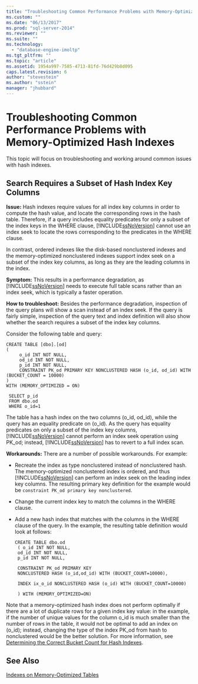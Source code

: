 ```yaml
---
title: "Troubleshooting Common Performance Problems with Memory-Optimized Hash Indexes | Microsoft Docs"
ms.custom: ""
ms.date: "06/13/2017"
ms.prod: "sql-server-2014"
ms.reviewer: ""
ms.suite: ""
ms.technology: 
  - "database-engine-imoltp"
ms.tgt_pltfrm: ""
ms.topic: "article"
ms.assetid: 1954a997-7585-4713-81fd-76d429b8d095
caps.latest.revision: 6
author: "stevestein"
ms.author: "sstein"
manager: "jhubbard"
---
```

# Troubleshooting Common Performance Problems with Memory-Optimized Hash Indexes
  This topic will focus on troubleshooting and working around common issues with hash indexes.  
  
## Search Requires a Subset of Hash Index Key Columns  
 **Issue:** Hash indexes require values for all index key columns in order to compute the hash value, and locate the corresponding rows in the hash table. Therefore, if a query includes equality predicates for only a subset of the index keys in the WHERE clause, [!INCLUDE[ssNoVersion](../../includes/ssnoversion-md.md)] cannot use an index seek to locate the rows corresponding to the predicates in the WHERE clause.  
  
 In contrast, ordered indexes like the disk-based nonclustered indexes and the memory-optimized nonclustered indexes support index seek on a subset of the index key columns, as long as they are the leading columns in the index.  
  
 **Symptom:** This results in a performance degradation, as [!INCLUDE[ssNoVersion](../../includes/ssnoversion-md.md)] needs to execute full table scans rather than an index seek, which is typically a faster operation.  
  
 **How to troubleshoot:** Besides the performance degradation, inspection of the query plans will show a scan instead of an index seek. If the query is fairly simple, inspection of the query text and index definition will also show whether the search requires a subset of the index key columns.  
  
 Consider the following table and query:  
  
```tsql  
CREATE TABLE [dbo].[od]  
(  
     o_id INT NOT NULL,  
     od_id INT NOT NULL,  
     p_id INT NOT NULL,  
     CONSTRAINT PK_od PRIMARY KEY NONCLUSTERED HASH (o_id, od_id) WITH (BUCKET_COUNT = 10000)  
)  
WITH (MEMORY_OPTIMIZED = ON)  
  
 SELECT p_id  
 FROM dbo.od  
 WHERE o_id=1  
```  
  
 The table has a hash index on the two columns (o_id, od_id), while the query has an equality predicate on (o_id). As the query has equality predicates on only a subset of the index key columns, [!INCLUDE[ssNoVersion](../../includes/ssnoversion-md.md)] cannot perform an index seek operation using PK_od; instead, [!INCLUDE[ssNoVersion](../../includes/ssnoversion-md.md)] has to revert to a full index scan.  
  
 **Workarounds:** There are a number of possible workarounds. For example:  
  
-   Recreate the index as type nonclustered instead of nonclustered hash. The memory-optimized nonclustered index is ordered, and thus [!INCLUDE[ssNoVersion](../../includes/ssnoversion-md.md)] can perform an index seek on the leading index key columns. The resulting primary key definition for the example would be `constraint PK_od primary key nonclustered`.  
  
-   Change the current index key to match the columns in the WHERE clause.  
  
-   Add a new hash index that matches with the columns in the WHERE clause of the query. In the example, the resulting table definition would look at follows:  
  
    ```tsql  
    CREATE TABLE dbo.od  
     ( o_id INT NOT NULL,  
     od_id INT NOT NULL,  
     p_id INT NOT NULL,  
  
     CONSTRAINT PK_od PRIMARY KEY   
     NONCLUSTERED HASH (o_id,od_id) WITH (BUCKET_COUNT=10000),  
  
     INDEX ix_o_id NONCLUSTERED HASH (o_id) WITH (BUCKET_COUNT=10000)  
  
     ) WITH (MEMORY_OPTIMIZED=ON)  
    ```  
  
 Note that a memory-optimized hash index does not perform optimally if there are a lot of duplicate rows for a given index key value: in the example, if the number of unique values for the column o_id is much smaller than the number of rows in the table, it would not be optimal to add an index on (o_id); instead, changing the type of the index PK_od from hash to nonclustered would be the better solution. For more information, see [Determining the Correct Bucket Count for Hash Indexes](../../2014/database-engine/determining-the-correct-bucket-count-for-hash-indexes.md).  
  
## See Also  
 [Indexes on Memory-Optimized Tables](../../2014/database-engine/indexes-on-memory-optimized-tables.md)  
  
  